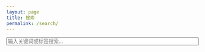 ```yaml
---
layout: page
title: 搜索
permalink: /search/
---
```


<input type="text" id="search-input" placeholder="输入关键词或标签搜索..." style="width:100%">
<ul id="results"></ul>

<script src="https://cdnjs.cloudflare.com/ajax/libs/simple-jekyll-search/1.7.2/simple-jekyll-search.min.js"></script>
<script>
  SimpleJekyllSearch({
    searchInput: document.getElementById('search-input'),
    resultsContainer: document.getElementById('results'),
    json: '/search.json',
    searchResultTemplate: `
      <li>
        <a href="{url}">{title}</a> <small>({date})</small><br>
        <strong>Tags:</strong> {tags}<br>
        <span style="color:#666;font-size:90%;">{content}</span>
      </li>
    `,
    noResultsText: '没有找到结果 😢',
    fuzzy: false,
    limit: 10
  });
</script>